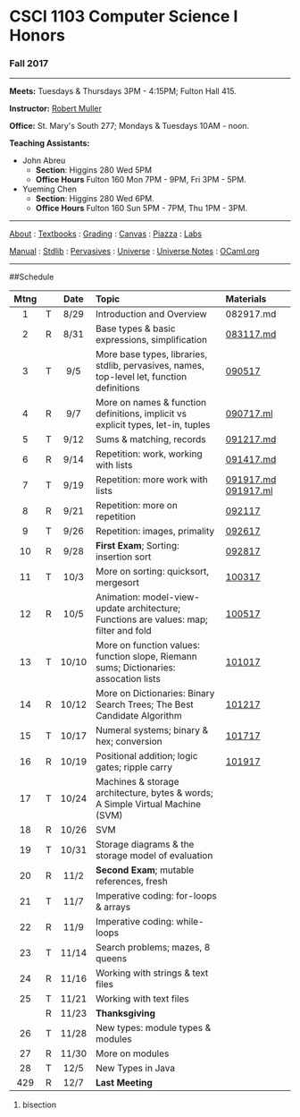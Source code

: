 # CSCI 1103 Computer Science I Honors

### Fall 2017

---

**Meets:** Tuesdays & Thursdays 3PM - 4:15PM; Fulton Hall 415.

**Instructor:** [Robert Muller](http://www.cs.bc.edu/~muller/)

**Office:** St. Mary's South 277; Mondays & Tuesdays 10AM - noon.

**Teaching Assistants:**

+ John Abreu
  + **Section**: Higgins 280 Wed 5PM
  + **Office Hours** Fulton 160 Mon 7PM - 9PM, Fri 3PM - 5PM.
+ Yueming Chen
  + **Section**: Higgins 280 Wed 6PM.
  + **Office Hours** Fulton 160 Sun 5PM - 7PM, Thu 1PM - 3PM.


---

[About](resources/about.md) : [Textbooks](resources/textbooks.md) : [Grading](resources/grading.md) : [Canvas](https://bostoncollege.instructure.com/courses/1579254/gradebook)  : [Piazza](https://piazza.com/class/j6pep61xju0m5) : [Labs](resources/labs.md) 

[Manual](http://caml.inria.fr/pub/docs/manual-ocaml/index.html) : [Stdlib](http://caml.inria.fr/pub/docs/manual-ocaml/stdlib.html) : [Pervasives](http://caml.inria.fr/pub/docs/manual-ocaml/libref/Pervasives.html) : [Universe](http://www.is.ocha.ac.jp/~asai/Universe/en/) : [Universe Notes](./resources/universe/README.md) : [OCaml.org](https://ocaml.org/)

---

##Schedule

| Mtng |      | Date  | Topic                                    | Materials                                |
| :--: | :--: | :---: | :--------------------------------------- | :--------------------------------------- |
|  1   |  T   | 8/29  | Introduction and Overview                | 082917.md                                |
|  2   |  R   | 8/31  | Base types & basic expressions, simplification | [083117.md](./notes/083117.md)           |
|  3   |  T   |  9/5  | More base types, libraries, stdlib, pervasives, names, top-level let, function definitions | [090517]()                               |
|  4   |  R   |  9/7  | More on names & function definitions, implicit vs explicit types, let-in, tuples | [090717.ml](./code/090717.ml)            |
|  5   |  T   | 9/12  | Sums & matching, records                 | [091217.md](./notes/091217.md)           |
|  6   |  R   | 9/14  | Repetition: work, working with lists     | [091417.md](./notes/091417.md)           |
|  7   |  T   | 9/19  | Repetition: more work with lists         | [091917.md](./notes/091917.md) [091917.ml](./code/091917.ml) |
|  8   |  R   | 9/21  | Repetition: more on repetition           | [092117](https://github.com/BC-CSCI1103/092117) |
|  9   |  T   | 9/26  | Repetition: images, primality            | [092617](https://github.com/BC-CSCI1103/092617) |
|  10  |  R   | 9/28  | **First Exam**; Sorting: insertion sort  | [092817](https://github.com/BC-CSCI1103/092817) |
|  11  |  T   | 10/3  | More on sorting: quicksort, mergesort    | [100317](https://github.com/BC-CSCI1103/100317) |
|  12  |  R   | 10/5  | Animation: model-view-update architecture; Functions are values: map; filter and fold | [100517](https://github.com/BC-CSCI1103/100517) |
|  13  |  T   | 10/10 | More on function values: function slope, Riemann sums; Dictionaries: assocation lists | [101017](https://github.com/BC-CSCI1103/101017) |
|  14  |  R   | 10/12 | More on Dictionaries: Binary Search Trees; The Best Candidate Algorithm | [101217](https://github.com/BC-CSCI1103/101217) |
|  15  |  T   | 10/17 | Numeral systems; binary & hex; conversion | [101717]()                               |
|  16  |  R   | 10/19 | Positional addition; logic gates; ripple carry | [101917]()                               |
|  17  |  T   | 10/24 | Machines & storage architecture, bytes & words; A Simple Virtual Machine (SVM) |                                          |
|  18  |  R   | 10/26 | SVM                                      |                                          |
|  19  |  T   | 10/31 | Storage diagrams & the storage model of evaluation |                                          |
|  20  |  R   | 11/2  | **Second Exam**; mutable references, fresh |                                          |
|  21  |  T   | 11/7  | Imperative coding: for-loops & arrays    |                                          |
|  22  |  R   | 11/9  | Imperative coding: while-loops           |                                          |
|  23  |  T   | 11/14 | Search problems; mazes, 8 queens         |                                          |
|  24  |  R   | 11/16 | Working with strings & text files        |                                          |
|  25  |  T   | 11/21 | Working with text files                  |                                          |
|      |  R   | 11/23 | **Thanksgiving**                         |                                          |
|  26  |  T   | 11/28 | New types: module types & modules        |                                          |
|  27  |  R   | 11/30 | More on modules                          |                                          |
|  28  |  T   | 12/5  | New Types in Java                        |                                          |
| 429  |  R   | 12/7  | **Last Meeting**                         |                                          |

1. bisection

